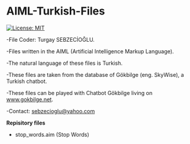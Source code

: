 # AIML-Turkish-Files
[![License: MIT](https://img.shields.io/badge/License-MIT-yellow.svg)](https://opensource.org/licenses/MIT)

-File Coder: Turgay SEBZECİOĞLU.

-Files written in the AIML (Artificial Intelligence Markup Language).

-The natural language of these files is Turkish.

-These files are taken from the database of Gökbilge (eng. SkyWise), a Turkish chatbot.

-These files can be played with Chatbot Gökbilge living on www.gokbilge.net.

-Contact: sebzecioglu@yahoo.com

**Repisitory files**

* stop_words.aim (Stop Words)
